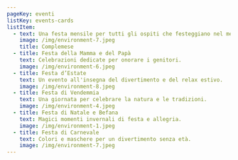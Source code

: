 ```yaml
---
pageKey: eventi
listKey: events-cards
listItem:
  - text: Una festa mensile per tutti gli ospiti che festeggiano nel mese.
    image: /img/environment-7.jpeg
    title: C﻿omplemese
  - title: Festa della Mamma e del Papà
    text: Celebrazioni dedicate per onorare i genitori.
    image: /img/environment-6.jpeg
  - title: Festa d’Estate
    text: Un evento all'insegna del divertimento e del relax estivo.
    image: /img/environment-8.jpeg
  - title: Festa di Vendemmia
    text: Una giornata per celebrare la natura e le tradizioni.
    image: /img/environment-4.jpeg
  - title: Festa di Natale e Befana
    text: Magici momenti invernali di festa e allegria.
    image: /img/environment-1.jpeg
  - title: Festa di Carnevale
    text: Colori e maschere per un divertimento senza età.
    image: /img/environment-7.jpeg
---
```

